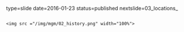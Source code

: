 type=slide
date=2016-01-23
status=published
nextslide=03_locations_
~~~~~~

<img src ="/img/mgm/02_history.png" width="100%">
